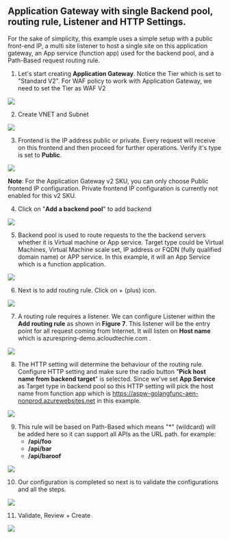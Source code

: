 ## Application Gateway with single Backend pool, routing rule, Listener and HTTP Settings.
For the sake of simplicity, this example uses a simple setup with a public front-end IP, a multi site listener to host a single site on this application gateway, an App service (function app) used for the backend pool, and a Path-Based request routing rule.

1. Let's start creating **Application Gateway**. Notice the Tier which is set to "Standard V2". For WAF policy to work with Application Gateway, we need to set the Tier as WAF V2

![](../images/1-create-application-gateway.png)


2. Create VNET and Subnet

![](../images/2-create-vnet.png)


3. Frontend is the IP address public or private. Every request will receive on this frontend and then proceed for further operations. Verify it's type is set to **Public**.

![](../images/3-create-frontend-public-ip.png)


**Note**: For the Application Gateway v2 SKU, you can only choose Public frontend IP configuration. Private frontend IP configuration is currently not enabled for this v2 SKU.

4. Click on "**Add a backend pool**" to add backend

![](../images/4-create-backend-pool.png)


5. Backend pool is used to route requests to the the backend servers whether it is Virtual machine or App service. Target type could be Virtual Machines, Virtual Machine scale set, IP address or FQDN (fully qualified domain name) or APP service. In this example, it will an App Service which is a function application.

![](../images/5-add-app-service-in-backendpool.png)

6. Next is to add routing rule. Click on + (plus) icon.

![](../images/6-create-routing-rule.png)


7. A routing rule requires a listener. We can configure Listener within the **Add routing rule** as shown in **Figure 7**. This listener will be the entry point for all request coming from Internet. It will listen on **Host name** which is azurespring-demo.acloudtechie.com .

![](../images/7-listener.png)


8. The HTTP setting will determine the behaviour of the routing rule. Configure HTTP setting and make sure the radio button "**Pick host name from backend target**" is selected. Since we've set **App Service** as Target type in backend pool so this HTTP setting will pick the host name from function app which is https://aspw-golangfunc-aen-nonprod.azurewebsites.net in this example.

![](../images/8-configure-http-settings.png)


9. This rule will be based on Path-Based which means "*" (wildcard) will be added here so it can support all APIs as the URL path. for example:
   - **/api/foo**
   - **/api/bar**
   - **/api/baroof**

![](../images/9-create-routing-rule-for-apis.png)


10. Our configuration is completed so next is to validate the configurations and all the steps.

![](../images/10-app-gateway-configuration.png)


11. Validate, Review + Create

![](../images/11-validate-details.png)
